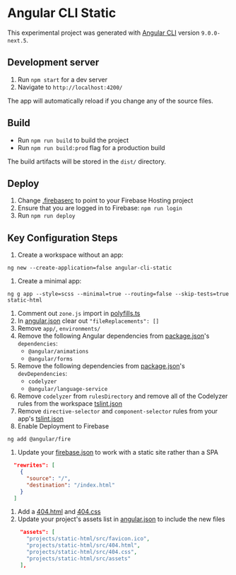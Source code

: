 # Angular CLI Static

This experimental project was generated with [Angular CLI](https://github.com/angular/angular-cli)
version `9.0.0-next.5`.

## Development server

1. Run `npm start` for a dev server
1. Navigate to `http://localhost:4200/` 

The app will automatically reload if you change any of the source files.

## Build

- Run `npm run build` to build the project
- Run `npm run build:prod` flag for a production build

The build artifacts will be stored in the `dist/` directory.

## Deploy

1. Change [.firebaserc](.firebaserc) to point to your Firebase Hosting project
1. Ensure that you are logged in to Firebase: `npm run login`
1. Run `npm run deploy`

## Key Configuration Steps

1. Create a workspace without an app:
```shell script
ng new --create-application=false angular-cli-static
```
1. Create a minimal app:
```shell script
ng g app --style=scss --minimal=true --routing=false --skip-tests=true static-html
```
1. Comment out `zone.js` import in [polyfills.ts](projects/static-html/src/polyfills.ts)
1. In [angular.json](angular.json) clear out `"fileReplacements": []`
1. Remove `app/`, `environments/`
1. Remove the following Angular dependencies from [package.json](package.json)'s `dependencies`:
    - `@angular/animations`
    - `@angular/forms`
1. Remove the following dependencies from [package.json](package.json)'s `devDependencies`:
    - `codelyzer`
    - `@angular/language-service`
1. Remove `codelyzer` from `rulesDirectory` and remove all of the Codelyzer rules from
    the workspace [tslint.json](tslint.json)
1. Remove `directive-selector` and `component-selector` rules
    from your app's [tslint.json](projects/static-html/tslint.json)
1. Enable Deployment to Firebase
```shell script
ng add @angular/fire
```
1. Update your [firebase.json](firebase.json) to work with a static site rather than a SPA
```json
  "rewrites": [
    {
      "source": "/",
      "destination": "/index.html"
    }
  ]
```
1. Add a [404.html](projects/static-html/src/404.html) and [404.css](projects/static-html/src/404.css)
1. Update your project's assets list in [angular.json](angular.json) to include the new files
```json
    "assets": [
      "projects/static-html/src/favicon.ico",
      "projects/static-html/src/404.html",
      "projects/static-html/src/404.css",
      "projects/static-html/src/assets"
    ],
```
